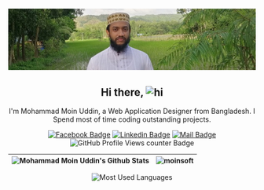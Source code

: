 <div align="center">

  ![Github Banner](https://github.com/moinsoft/moinsoft/blob/master/img/banner_photo_1.jpg)

  ## Hi there, <img src="https://user-images.githubusercontent.com/1303154/88677602-1635ba80-d120-11ea-84d8-d263ba5fc3c0.gif" width="28px" alt="hi">

  I'm Mohammad Moin Uddin, a Web Application Designer from Bangladesh. I Spend most of time coding outstanding projects.

  [![Facebook Badge](https://img.shields.io/badge/Facebook-1877F2?style=flat&labelColor=1877F2&logo=facebook&logoColor=white)](https://www.facebook.com/moinsoft/) [![Linkedin Badge](https://img.shields.io/badge/LinkedIn-0A66C2?style=flat&labelColor=0A66C2&logo=linkedin&logoColor=white)](https://www.linkedin.com/in/moinsoft/) [![Mail Badge](https://img.shields.io/badge/mmoin.official@gmail.com-EA4335?style=flat&labelColor=EA4335&logo=gmail&logoColor=white)](mailto:mmoin.official@gmail.com) ![GitHub Profile Views counter Badge](https://komarev.com/ghpvc/?username=moinsoft&color=brightgreen)

</div>

| <img src="https://github-readme-stats.vercel.app/api?username=moinsoft&show_icons=true&locale=en&hide_border=true" alt="Mohammad Moin Uddin's Github Stats" /> | <img src="https://github-readme-streak-stats.herokuapp.com/?user=moinsoft&hide_border=true" alt="moinsoft" /> |
| ------------- | ------------- |

<div align="center">
  <img src="https://github-readme-stats.vercel.app/api/top-langs?username=moinsoft&show_icons=true&locale=en&layout=compact&langs_count=10&card_width=400" alt="Most Used Languages" />
</div>